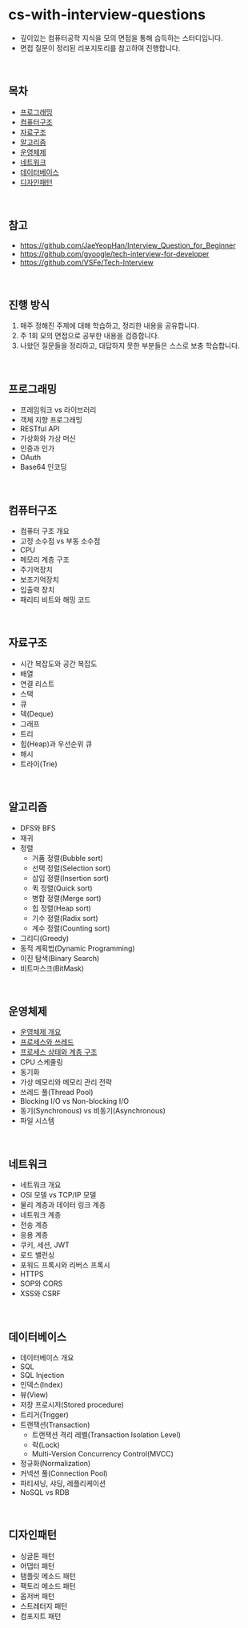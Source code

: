 # cs-with-interview-questions
- 깊이있는 컴퓨터공학 지식을 모의 면접을 통해 습득하는 스터디입니다.
- 면접 질문이 정리된 리포지토리를 참고하여 진행합니다.

<br>

## 목차
- [프로그래밍](#프로그래밍)
- [컴퓨터구조](#컴퓨터구조)
- [자료구조](#자료구조)
- [알고리즘](#알고리즘)
- [운영체제](#운영체제)
- [네트워크](#네트워크)
- [데이터베이스](#데이터베이스)
- [디자인패턴](#디자인패턴)

<br>

## 참고
- https://github.com/JaeYeopHan/Interview_Question_for_Beginner
- https://github.com/gyoogle/tech-interview-for-developer
- https://github.com/VSFe/Tech-Interview

<br>

## 진행 방식
1. 매주 정해진 주제에 대해 학습하고, 정리한 내용을 공유합니다.
2. 주 1회 모의 면접으로 공부한 내용을 검증합니다.
3. 나왔던 질문들을 정리하고, 대답하지 못한 부분들은 스스로 보충 학습합니다.

<br>

## 프로그래밍
- 프레임워크 vs 라이브러리
- 객체 지향 프로그래밍
- RESTful API
- 가상화와 가상 머신
- 인증과 인가
- OAuth
- Base64 인코딩

<br>

## 컴퓨터구조
- 컴퓨터 구조 개요
- 고정 소수점 vs 부동 소수점
- CPU
- 메모리 계층 구조
- 주기억장치
- 보조기억장치
- 입출력 장치
- 패리티 비트와 해밍 코드

<br>

## 자료구조
- 시간 복잡도와 공간 복잡도
- 배열
- 연결 리스트
- 스택
- 큐
- 덱(Deque)
- 그래프
- 트리
- 힙(Heap)과 우선순위 큐
- 해시
- 트라이(Trie)
 
<br>

## 알고리즘
- DFS와 BFS
- 재귀
- 정렬
  - 거품 정렬(Bubble sort)
  - 선택 정렬(Selection sort)
  - 삽입 정렬(Insertion sort)
  - 퀵 정렬(Quick sort)
  - 병합 정렬(Merge sort)
  - 힙 정렬(Heap sort)
  - 기수 정렬(Radix sort)
  - 계수 정렬(Counting sort)
- 그리디(Greedy)
- 동적 계획법(Dynamic Programming)
- 이진 탐색(Binary Search)
- 비트마스크(BitMask)

<br>

## 운영체제
- [운영체제 개요](os/01-os.md)
- [프로세스와 쓰레드](os/02-process-thread.md)
- [프로세스 상태와 계층 구조](os/03-process-state-and-hierarchy.md)
- CPU 스케줄링
- 동기화
- 가상 메모리와 메모리 관리 전략
- 쓰레드 풀(Thread Pool)
- Blocking I/O vs Non-blocking I/O
- 동기(Synchronous) vs 비동기(Asynchronous)
- 파일 시스템

<br>

## 네트워크
- 네트워크 개요
- OSI 모델 vs TCP/IP 모델
- 물리 계층과 데이터 링크 계층
- 네트워크 계층
- 전송 계층
- 응용 계층
- 쿠키, 세션, JWT
- 로드 밸런싱
- 포워드 프록시와 리버스 프록시
- HTTPS
- SOP와 CORS
- XSS와 CSRF

<br>

## 데이터베이스
- 데이터베이스 개요
- SQL
- SQL Injection
- 인덱스(Index)
- 뷰(View)
- 저장 프로시저(Stored procedure)
- 트리거(Trigger)
- 트랜잭션(Transaction)
  - 트랜잭션 격리 레벨(Transaction Isolation Level)
  - 락(Lock)
  - Multi-Version Concurrency Control(MVCC)
- 정규화(Normalization)
- 커넥션 풀(Connection Pool)
- 파티셔닝, 샤딩, 레플리케이션
- NoSQL vs RDB

<br>

## 디자인패턴
- 싱글톤 패턴
- 어댑터 패턴
- 탬플릿 메소드 패턴
- 팩토리 메소드 패턴
- 옵저버 패턴
- 스트레터지 패턴
- 컴포지트 패턴
